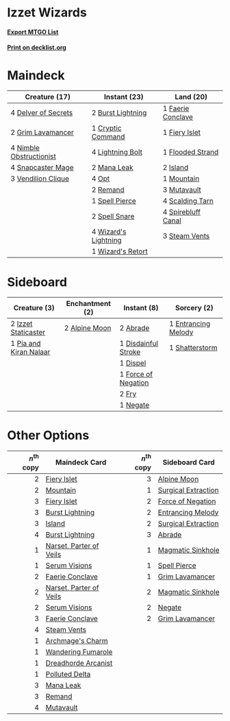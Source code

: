 # Izzet Wizards

#### [Export MTGO List](../collection/Izzet%20Wizards/Izzet%20Wizards.txt)
#### [Print on decklist.org](http://decklist.org/?deckmain=2%09Burst%20Lightning%0A1%09Cryptic%20Command%0A4%09Delver%20of%20Secrets%0A1%09Faerie%20Conclave%0A1%09Fiery%20Islet%0A1%09Flooded%20Strand%0A2%09Grim%20Lavamancer%0A2%09Island%0A4%09Lightning%20Bolt%0A2%09Mana%20Leak%0A1%09Mountain%0A3%09Mutavault%0A4%09Nimble%20Obstructionist%0A4%09Opt%0A2%09Remand%0A4%09Scalding%20Tarn%0A4%09Snapcaster%20Mage%0A1%09Spell%20Pierce%0A2%09Spell%20Snare%0A4%09Spirebluff%20Canal%0A3%09Steam%20Vents%0A3%09Vendilion%20Clique%0A4%09Wizard's%20Lightning%0A1%09Wizard's%20Retort&deckside=2%09Abrade%0A2%09Alpine%20Moon%0A1%09Disdainful%20Stroke%0A1%09Dispel%0A1%09Entrancing%20Melody%0A1%09Force%20of%20Negation%0A2%09Fry%0A2%09Izzet%20Staticaster%0A1%09Negate%0A1%09Pia%20and%20Kiran%20Nalaar%0A1%09Shatterstorm)
# Maindeck

|                                          Creature (17)                                           |                                         Instant (23)                                          |                                          Land (20)                                          |
|--------------------------------------------------------------------------------------------------|-----------------------------------------------------------------------------------------------|---------------------------------------------------------------------------------------------|
|4 [Delver of Secrets](http://gatherer.wizards.com/Pages/Card/Details.aspx?multiverseid=226749)    |2 [Burst Lightning](http://gatherer.wizards.com/Pages/Card/Details.aspx?multiverseid=397662)   |1 [Faerie Conclave](http://gatherer.wizards.com/Pages/Card/Details.aspx?multiverseid=106531) |
|2 [Grim Lavamancer](http://gatherer.wizards.com/Pages/Card/Details.aspx?multiverseid=430589)      |1 [Cryptic Command](http://gatherer.wizards.com/Pages/Card/Details.aspx?multiverseid=438614)   |1 [Fiery Islet](http://gatherer.wizards.com/Pages/Card/Details.aspx?multiverseid=464187)     |
|4 [Nimble Obstructionist](http://gatherer.wizards.com/Pages/Card/Details.aspx?multiverseid=430729)|4 [Lightning Bolt](http://gatherer.wizards.com/Pages/Card/Details.aspx?multiverseid=806)       |1 [Flooded Strand](http://gatherer.wizards.com/Pages/Card/Details.aspx?multiverseid=405098)  |
|4 [Snapcaster Mage](http://gatherer.wizards.com/Pages/Card/Details.aspx?multiverseid=227676)      |2 [Mana Leak](http://gatherer.wizards.com/Pages/Card/Details.aspx?multiverseid=45242)          |2 [Island](http://gatherer.wizards.com/Pages/Card/Details.aspx?multiverseid=439857)          |
|3 [Vendilion Clique](http://gatherer.wizards.com/Pages/Card/Details.aspx?multiverseid=442065)     |4 [Opt](http://gatherer.wizards.com/Pages/Card/Details.aspx?multiverseid=442948)               |1 [Mountain](http://gatherer.wizards.com/Pages/Card/Details.aspx?multiverseid=439859)        |
|                                                                                                  |2 [Remand](http://gatherer.wizards.com/Pages/Card/Details.aspx?multiverseid=380255)            |3 [Mutavault](http://gatherer.wizards.com/Pages/Card/Details.aspx?multiverseid=370733)       |
|                                                                                                  |1 [Spell Pierce](http://gatherer.wizards.com/Pages/Card/Details.aspx?multiverseid=425876)      |4 [Scalding Tarn](http://gatherer.wizards.com/Pages/Card/Details.aspx?multiverseid=405107)   |
|                                                                                                  |2 [Spell Snare](http://gatherer.wizards.com/Pages/Card/Details.aspx?multiverseid=446100)       |4 [Spirebluff Canal](http://gatherer.wizards.com/Pages/Card/Details.aspx?multiverseid=417822)|
|                                                                                                  |4 [Wizard's Lightning](http://gatherer.wizards.com/Pages/Card/Details.aspx?multiverseid=443040)|3 [Steam Vents](http://gatherer.wizards.com/Pages/Card/Details.aspx?multiverseid=405109)     |
|                                                                                                  |1 [Wizard's Retort](http://gatherer.wizards.com/Pages/Card/Details.aspx?multiverseid=442963)   |                                                                                             |


# Sideboard

|                                          Creature (3)                                           |                                    Enchantment (2)                                     |                                         Instant (8)                                          |                                         Sorcery (2)                                          |
|-------------------------------------------------------------------------------------------------|----------------------------------------------------------------------------------------|----------------------------------------------------------------------------------------------|----------------------------------------------------------------------------------------------|
|2 [Izzet Staticaster](http://gatherer.wizards.com/Pages/Card/Details.aspx?multiverseid=253638)   |2 [Alpine Moon](http://gatherer.wizards.com/Pages/Card/Details.aspx?multiverseid=447264)|2 [Abrade](http://gatherer.wizards.com/Pages/Card/Details.aspx?multiverseid=430772)           |1 [Entrancing Melody](http://gatherer.wizards.com/Pages/Card/Details.aspx?multiverseid=435207)|
|1 [Pia and Kiran Nalaar](http://gatherer.wizards.com/Pages/Card/Details.aspx?multiverseid=442783)|                                                                                        |1 [Disdainful Stroke](http://gatherer.wizards.com/Pages/Card/Details.aspx?multiverseid=420705)|1 [Shatterstorm](http://gatherer.wizards.com/Pages/Card/Details.aspx?multiverseid=130370)     |
|                                                                                                 |                                                                                        |1 [Dispel](http://gatherer.wizards.com/Pages/Card/Details.aspx?multiverseid=401858)           |                                                                                              |
|                                                                                                 |                                                                                        |1 [Force of Negation](http://gatherer.wizards.com/Pages/Card/Details.aspx?multiverseid=464001)|                                                                                              |
|                                                                                                 |                                                                                        |2 [Fry](http://gatherer.wizards.com/Pages/Card/Details.aspx?multiverseid=466894)              |                                                                                              |
|                                                                                                 |                                                                                        |1 [Negate](http://gatherer.wizards.com/Pages/Card/Details.aspx?multiverseid=423707)           |                                                                                              |


# Other Options

|*n*<sup>th</sup> copy|                                          Maindeck Card                                           |*n*<sup>th</sup> copy|                                        Sideboard Card                                        |
|--------------------:|--------------------------------------------------------------------------------------------------|--------------------:|----------------------------------------------------------------------------------------------|
|                    2|[Fiery Islet](http://gatherer.wizards.com/Pages/Card/Details.aspx?multiverseid=464187)            |                    3|[Alpine Moon](http://gatherer.wizards.com/Pages/Card/Details.aspx?multiverseid=447264)        |
|                    2|[Mountain](http://gatherer.wizards.com/Pages/Card/Details.aspx?multiverseid=439859)               |                    1|[Surgical Extraction](http://gatherer.wizards.com/Pages/Card/Details.aspx?multiverseid=397706)|
|                    3|[Fiery Islet](http://gatherer.wizards.com/Pages/Card/Details.aspx?multiverseid=464187)            |                    2|[Force of Negation](http://gatherer.wizards.com/Pages/Card/Details.aspx?multiverseid=464001)  |
|                    3|[Burst Lightning](http://gatherer.wizards.com/Pages/Card/Details.aspx?multiverseid=397662)        |                    2|[Entrancing Melody](http://gatherer.wizards.com/Pages/Card/Details.aspx?multiverseid=435207)  |
|                    3|[Island](http://gatherer.wizards.com/Pages/Card/Details.aspx?multiverseid=439857)                 |                    2|[Surgical Extraction](http://gatherer.wizards.com/Pages/Card/Details.aspx?multiverseid=397706)|
|                    4|[Burst Lightning](http://gatherer.wizards.com/Pages/Card/Details.aspx?multiverseid=397662)        |                    3|[Abrade](http://gatherer.wizards.com/Pages/Card/Details.aspx?multiverseid=430772)             |
|                    1|[Narset, Parter of Veils](http://gatherer.wizards.com/Pages/Card/Details.aspx?multiverseid=460988)|                    1|[Magmatic Sinkhole](http://gatherer.wizards.com/Pages/Card/Details.aspx?multiverseid=464084)  |
|                    1|[Serum Visions](http://gatherer.wizards.com/Pages/Card/Details.aspx?multiverseid=50145)           |                    1|[Spell Pierce](http://gatherer.wizards.com/Pages/Card/Details.aspx?multiverseid=425876)       |
|                    2|[Faerie Conclave](http://gatherer.wizards.com/Pages/Card/Details.aspx?multiverseid=106531)        |                    1|[Grim Lavamancer](http://gatherer.wizards.com/Pages/Card/Details.aspx?multiverseid=430589)    |
|                    2|[Narset, Parter of Veils](http://gatherer.wizards.com/Pages/Card/Details.aspx?multiverseid=460988)|                    2|[Magmatic Sinkhole](http://gatherer.wizards.com/Pages/Card/Details.aspx?multiverseid=464084)  |
|                    2|[Serum Visions](http://gatherer.wizards.com/Pages/Card/Details.aspx?multiverseid=50145)           |                    2|[Negate](http://gatherer.wizards.com/Pages/Card/Details.aspx?multiverseid=423707)             |
|                    3|[Faerie Conclave](http://gatherer.wizards.com/Pages/Card/Details.aspx?multiverseid=106531)        |                    2|[Grim Lavamancer](http://gatherer.wizards.com/Pages/Card/Details.aspx?multiverseid=430589)    |
|                    4|[Steam Vents](http://gatherer.wizards.com/Pages/Card/Details.aspx?multiverseid=405109)            |                     |                                                                                              |
|                    1|[Archmage's Charm](http://gatherer.wizards.com/Pages/Card/Details.aspx?multiverseid=463989)       |                     |                                                                                              |
|                    1|[Wandering Fumarole](http://gatherer.wizards.com/Pages/Card/Details.aspx?multiverseid=407692)     |                     |                                                                                              |
|                    1|[Dreadhorde Arcanist](http://gatherer.wizards.com/Pages/Card/Details.aspx?multiverseid=461052)    |                     |                                                                                              |
|                    1|[Polluted Delta](http://gatherer.wizards.com/Pages/Card/Details.aspx?multiverseid=405104)         |                     |                                                                                              |
|                    3|[Mana Leak](http://gatherer.wizards.com/Pages/Card/Details.aspx?multiverseid=45242)               |                     |                                                                                              |
|                    3|[Remand](http://gatherer.wizards.com/Pages/Card/Details.aspx?multiverseid=380255)                 |                     |                                                                                              |
|                    4|[Mutavault](http://gatherer.wizards.com/Pages/Card/Details.aspx?multiverseid=370733)              |                     |                                                                                              |


